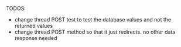 TODOS:

- change thread POST test to test the database values and not the returned values
- change thread POST method so that it just redirects. no other data response needed
